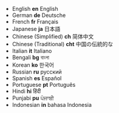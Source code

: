 * English  __en__   English
* German __de__ Deutsche
* French   __fr__   Français
* Japanese __ja__ 日本語
* Chinese (Simplified) __ch__ 简体中文
* Chinese (Traditional) __cht__ 中国の伝統的な
* Italian __it__ Italiano
* Bengali __bg__ বাংলা
* Korean __ko__ 한국어
* Russian __ru__ русский
* Spanish __es__ Español
* Portuguese __pt__ Português
* Hindi __hi__ हिंदी
* Punjabi __pu__ ਪੰਜਾਬੀ
* Indonesian __in__  bahasa Indonesia
